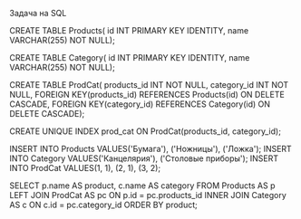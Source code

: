 Задача на SQL


CREATE TABLE Products(
id INT PRIMARY KEY IDENTITY, 
name VARCHAR(255) NOT NULL);

CREATE TABLE Category(
id INT PRIMARY KEY IDENTITY,
name VARCHAR(255) NOT NULL);

CREATE TABLE ProdCat(
products_id INT NOT NULL,
category_id INT NOT NULL,
FOREIGN KEY(products_id) REFERENCES Products(id) ON DELETE CASCADE,
FOREIGN KEY(category_id) REFERENCES Category(id) ON DELETE CASCADE);

CREATE UNIQUE INDEX prod_cat ON ProdCat(products_id, category_id);

INSERT INTO Products VALUES('Бумага'), ('Ножницы'), ('Ложка');
INSERT INTO Category VALUES('Канцелярия'), ('Столовые приборы');
INSERT INTO ProdCat VALUES(1, 1), (2, 1), (3, 2);

SELECT p.name AS product, c.name AS category FROM Products AS p
LEFT JOIN ProdCat AS pc ON p.id = pc.products_id
INNER JOIN Category AS c ON c.id = pc.category_id
ORDER BY product;
